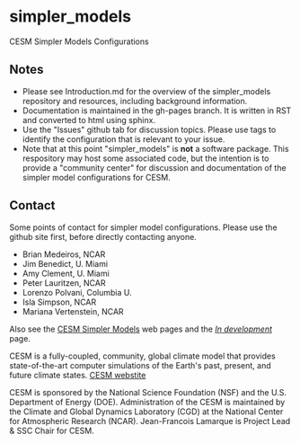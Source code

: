 # simpler_models

CESM Simpler Models Configurations

Notes
-----
* Please see Introduction.md for the overview of the simpler_models
  repository and resources, including background information.
* Documentation is maintained in the gh-pages branch. It is written in
RST and converted to html using sphinx.
* Use the "Issues" github tab for discussion topics. Please use tags
to identify the configuration that is relevant to your issue.
* Note that at this point "simpler_models" is **not** a software
  package. This respository may host some associated code, but the
  intention is to provide a "community center" for discussion and 
  documentation of the simpler model configurations for CESM.

Contact
--------
Some points of contact for simpler model configurations. Please use
the github site first, before directly contacting anyone.
- Brian Medeiros, NCAR
- Jim Benedict, U. Miami
- Amy Clement, U. Miami
- Peter Lauritzen, NCAR 
- Lorenzo Polvani, Columbia U.
- Isla Simpson, NCAR
- Mariana Vertenstein, NCAR

Also see the
[CESM Simpler Models](http://www.cesm.ucar.edu/models/simpler-models/)
web pages and the
[*In development*](http://www.cesm.ucar.edu/models/simpler-models-indev/)
page.

CESM is a fully-coupled, community, global climate model that provides
state-of-the-art computer simulations of the Earth's past, present,
and future climate states. [CESM webstite](http://www.cesm.ucar.edu)

CESM is sponsored by the National Science Foundation (NSF) and the
U.S. Department of Energy (DOE). Administration of the CESM is
maintained by the Climate and Global Dynamics Laboratory (CGD) at the
National Center for Atmospheric Research (NCAR). Jean-Francois
Lamarque is Project Lead & SSC Chair for CESM.
